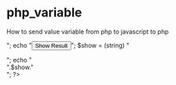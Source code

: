 # php_variable
How to send value variable from php to javascript to php

<?php 
      $result = "Result";

      echo "<input type='text' id='result_a' value='".$result."' placeholder='Result'>";
      echo "<button onclick='click()'>Show Result</button>";

      $show = (string) "<p id=\"view\"/>";
      echo "<br>".$show."<br>";

 ?>

 <script type="text/javascript">
      
      function click(){
        var result = document.getElementById("result_a").value;
        $("#view").text(result);
      }

 </script>
